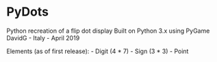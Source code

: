 # PyDots


  Python recreation of a flip dot display
  Built on Python 3.x using PyGame
  DavidG - Italy - April 2019

  Elements (as of first release):
    - Digit (4 * 7)
    - Sign (3 * 3)
    - Point

